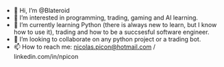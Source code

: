 - 👋 Hi, I’m @Blateroid
- 👀 I’m interested in programming, trading, gaming and AI learning.
- 🌱 I’m currently learning Python (there is always new to learn, but I know how to use it), trading and how to be a succsesful software engineer.
- 💞️ I’m looking to collaborate on any python project or a trading bot.
- 📫 How to reach me: nicolas.picon@hotmail.com / linkedin.com/in/npicon

<!---
Blateroid/Blateroid is a ✨ special ✨ repository because its `README.md` (this file) appears on your GitHub profile.
You can click the Preview link to take a look at your changes.
--->

